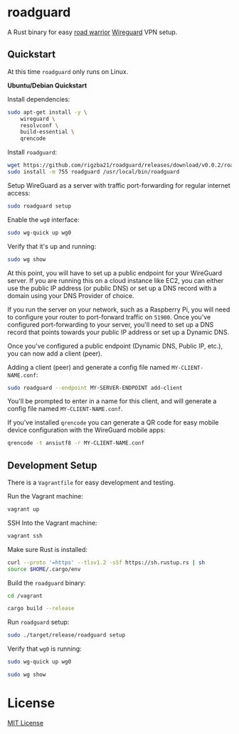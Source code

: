 # roadguard
A Rust binary for easy [road warrior](https://en.wikipedia.org/wiki/Road_warrior_(computing)) 
[Wireguard](https://www.wireguard.com/) VPN setup. 

## Quickstart
At this time `roadguard` only runs on Linux.

**Ubuntu/Debian Quickstart**

Install dependencies:
```bash
sudo apt-get install -y \
    wireguard \
    resolvconf \
    build-essential \
    qrencode
```

Install `roadguard`:
```bash
wget https://github.com/rigzba21/roadguard/releases/download/v0.0.2/roadguard-x86_64 -O roadguard
sudo install -m 755 roadguard /usr/local/bin/roadguard
```

Setup WireGuard as a server with traffic port-forwarding for regular internet access:
```bash
sudo roadguard setup
```

Enable the `wg0` interface:
```bash
sudo wg-quick up wg0
```

Verify that it's up and running:
```bash
sudo wg show
```

At this point, you will have to set up a public endpoint for your WireGuard server. If you are running this on a cloud instance like EC2, you can either use the public IP address (or public DNS) or set up a DNS
record with a domain using your DNS Provider of choice. 

If you run the server on your network, such as a Raspberry Pi, you will need to configure your router to port-forward traffic on `51900`. Once you've configured port-forwarding to your server, you'll need to set up a DNS record that points towards your public IP address or set up a Dynamic DNS.


Once you've configured a public endpoint (Dynamic DNS, Public IP, etc.), you can now add a client (peer).

Adding a client (peer) and generate a config file named `MY-CLIENT-NAME.conf`:
```bash
sudo roadguard --endpoint MY-SERVER-ENDPOINT add-client
```
You'll be prompted to enter in a name for this client, and will generate a config file named 
`MY-CLIENT-NAME.conf`.

If you've installed `qrencode` you can generate a QR code for easy mobile device configuration
with the WireGuard mobile apps:
```bash
qrencode -t ansiutf8 -r MY-CLIENT-NAME.conf
```

## Development Setup

There is a `Vagrantfile` for easy development and testing.

Run the Vagrant machine:
```bash
vagrant up
```

SSH Into the Vagrant machine:
```bash
vagrant ssh
```

Make sure Rust is installed:
```bash
curl --proto '=https' --tlsv1.2 -sSf https://sh.rustup.rs | sh
source $HOME/.cargo/env
```

Build the `roadguard` binary:
```bash
cd /vagrant

cargo build --release
```

Run `roadguard` setup:
```bash
sudo ./target/release/roadguard setup
```

Verify that `wg0` is running:
```bash
sudo wg-quick up wg0

sudo wg show
```

# License

[MIT License](https://github.com/rigzba21/roadguard/blob/main/LICENSE)

